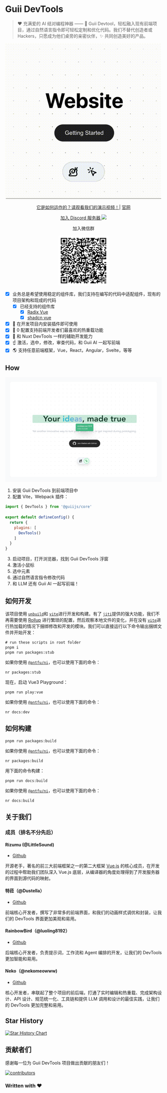 # Guii DevTools

> ❤️ 充满爱的 AI 结对编程神器 —— 🐌 Guii Devtool，轻松融入现有前端项目，通过自然语言指令即可轻松定制和优化代码。我们不替代创造者或 Hackers，只愿成为他们桌旁的亲密伙伴，✨ 共同创造美好的产品。

<p align="center">
  <img src="./docs/preview.gif">
</p>

<p align="center">
    <a href="https://www.bilibili.com/video/BV131421t7Jk">它是如何运作的？请观看我们的演示视频！</a>| <a href="https://guii.app">官网</a>
</p>

<p align="center">
    <a href="https://discord.gg/jVNjbbUJmy">加入 Discord 服务器 <img src="https://img.shields.io/discord/1229292283657195520?style=flat&logo=discord&logoColor=white&label=Discord&color=%23404eed" /></a>
</p>

<p align="center">
    <span>加入微信群</span>
</p>

<p align="center">
    <img src="./docs/wechat.jpg" width="160" height="160">
</p>

- [x] 业务总是希望使用稳定的组件库，我们支持在编写的代码中适配组件，现有的项目架构和现成的代码
  - [x] 已经支持的组件库
    - [x] [Radix Vue](https://www.radix-vue.com/)
    - [x] [shadcn vue](https://www.shadcn-vue.com/)
- [x] 🚀 在开发项目内安装插件即可使用
- [x] 🧳 0 配置支持前端开发者们最喜欢的热重载功能
- [x] 🔨 和 Nuxt DevTools 一样的辅助开发能力
- [x] ☝️ 激活，选中，修改，审查代码，和 Guii AI 一起写前端
- [x] 🌎 支持任意前端框架，Vue，React，Angular，Svelte，等等

## How

![](./docs/how.png)

1. 安装 Guii DevTools 到前端项目中
2. 配置 Vite，Webpack 插件：

```javascript
import { DevTools } from '@guiijs/core'

export default defineConfig() {
  return {
    plugins: [
      DevTools()
    ]
  }
}
```

3. 启动项目，打开浏览器，找到 Guii DevTools 浮窗
4. 激活小鼠标
5. 选中元素
6. 通过自然语言指令修改代码
7. 和 LLM 还有 Guii AI 一起写前端！

## 如何开发

该项目使用 [`unbuild`](https://github.com/unjs/unbuild)和 [`vite`](https://github.com/vitejs/vite)进行开发和构建。有了 [`jiti`](https://github.com/unjs/jiti)提供的强大功能，我们不再需要使用 [Rollup](https://rollupjs.org/) 进行繁琐的配置，然后观察本地文件的变化，并在没有 [`vite`](https://github.com/vitejs/vite)进行热加载的情况下捆绑修改和开发的模块。我们可以直接运行以下命令输出捆绑文件并开始开发：

```shell
# run these scripts in root folder
pnpm i
pnpm run packages:stub
```

如果你使用 [`@antfu/ni`](https://github.com/antfu/ni)，也可以使用下面的命令：

```shell
nr packages:stub
```

现在，启动 Vue3 Playground：

```shell
pnpm run play:vue
```

如果你使用 [`@antfu/ni`](https://github.com/antfu/ni)，也可以使用下面的命令：

```shell
nr docs:dev
```

## 如何构建

```shell
pnpm run packages:build
```

如果你使用 [`@antfu/ni`](https://github.com/antfu/ni)，也可以使用下面的命令：

```shell
nr packages:build
```

用下面的命令构建：

```shell
pnpm run docs:build
```

如果你使用 [`@antfu/ni`](https://github.com/antfu/ni)，也可以使用下面的命令：

```shell
nr docs:build
```

## 关于我们

### 成员（排名不分先后）

#### Rizumu (@LittleSound)

- [Github](https://github.com/LittleSound)

开源老手，著名的前三大前端框架之一的第二大框架 [Vue.js](https://vuejs.org) 的核心成员，在开发的过程中帮助我们团队深入 Vue.js 底层，从编译器的角度处理得到了开发服务器的界面到源代码的映射。

#### 特菈（@Dustella）

- [Github](https://github.com/Dustella)

前端核心开发者，撰写了非常多的前端界面，和我们的动画样式调优和封装，让我们的 DevTools 界面更加美观和易用。

#### RainbowBird（@luoling8192）

- [Github](https://github.com/luoling8192)

后端核心开发者，负责提示词，工作流和 Agent 编排的开发，让我们的 DevTools 更加智能和易用。

#### Neko（@nekomeowww)

- [Github](https://github.com/nekomeowww)

核心开发者，串联起了整个项目的前后端，打通了实时编辑和热重载、完成架构设计、API 设计、规范统一化、工具链和提供 LLM 调用和设计的最佳实践，让我们的 DevTools 更加完整和易用。

## Star History

[![Star History Chart](https://api.star-history.com/svg?repos=guiiapp/guii-devtools&type=Date)](https://star-history.com/#guiiapp/guii-devtools&Date)

<!-- ## 项目状态

![Repobeats analytics image](https://repobeats.axiom.co/api/embed/422f7e142085eeb0c7ef854046101bf90927de91.svg "Repobeats analytics image") -->

## 贡献者们

感谢每一位为 Guii DevTools 项目做出贡献的朋友们！

[![contributors](https://contrib.rocks/image?repo=guiiapp/guii-devtools)](https://github.com/guiiapp/guii-devtools/graphs/contributors)

### Written with ♥
